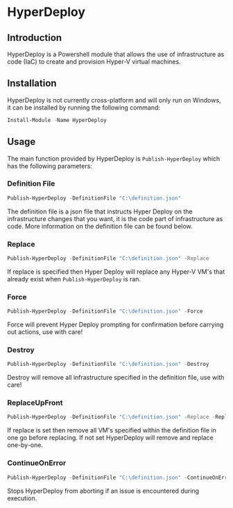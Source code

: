 # HyperDeploy

## Introduction
HyperDeploy is a Powershell module that allows the use of infrastructure as code (IaC) to create and provision Hyper-V virtual machines.

## Installation
HyperDeploy is not currently cross-platform and will only run on Windows, it can be installed by running the following command:
```powershell
Install-Module -Name HyperDeploy
```

## Usage

The main function provided by HyperDeploy is `Publish-HyperDeploy` which has the following parameters:

### Definition File

```powershell
Publish-HyperDeploy -DefinitionFile "C:\definition.json"
```
The definition file is a json file that instructs Hyper Deploy on the infrastructure changes that you want, it is the code part of infrastructure as code. More information on the definition file can be found below.

### Replace
```powershell
Publish-HyperDeploy -DefinitionFile "C:\definition.json" -Replace
```
If replace is specified then Hyper Deploy will replace any Hyper-V VM's that already exist when `Publish-HyperDeploy` is ran.

### Force
```powershell
Publish-HyperDeploy -DefinitionFile "C:\definition.json" -Force
```
Force will prevent Hyper Deploy prompting for confirmation before carrying out actions, use with care!

### Destroy
```powershell
Publish-HyperDeploy -DefinitionFile "C:\definition.json" -Destroy
```
Destroy will remove all infrastructure specified in the definition file, use with care!

### ReplaceUpFront
```powershell
Publish-HyperDeploy -DefinitionFile "C:\definition.json" -Replace -ReplaceUpFront
```
If replace is set then remove all VM's specified within the definition file in one go before replacing. If not set HyperDeploy will remove and replace one-by-one.

### ContinueOnError
```powershell
Publish-HyperDeploy -DefinitionFile "C:\definition.json" -ContinueOnError
```
Stops HyperDeploy from aborting if an issue is encountered during execution.